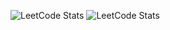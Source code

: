 ![LeetCode Stats](https://leetcard.jacoblin.cool/LegendaryEagle06?theme=dark&font=patrick_hand&ext=activity&width=500&height=200&border=0&radius=20)
![LeetCode Stats](https://leetcard.jacoblin.cool/LegendaryEagle06?theme=dark&font=patrick_hand&ext=heatmap&width=200&height=200&border=0&radius=20&hide=ranking,total-solved-text,easy-solved-count,medium-solved-count,hard-solved-count,username,icon,username-text,easy-solved,medium-solved,hard-solved,total-solved-ring,total-solved,L)
